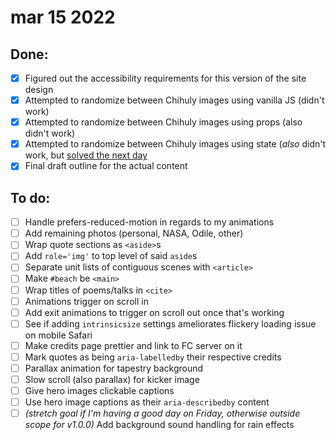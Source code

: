 # mar 15 2022

## Done:
- [x] Figured out the accessibility requirements for this version of the site design 
- [x] Attempted to randomize between Chihuly images using vanilla JS (didn't work)
- [x] Attempted to randomize between Chihuly images using props (also didn't work)
- [x] Attempted to randomize between Chihuly images using state (*also* didn't work, but [solved the next day](0220316.md)
- [x] Final draft outline for the actual content

## To do:
- [ ] Handle prefers-reduced-motion in regards to my animations
- [ ] Add remaining photos (personal, NASA, Odile, other)
- [ ] Wrap quote sections as `<aside>`s
- [ ] Add `role='img'` to top level of said `aside`s
- [ ] Separate unit lists of contiguous scenes with `<article>`
- [ ] Make `#beach` be `<main>`
- [ ] Wrap titles of poems/talks in `<cite>`
- [ ] Animations trigger on scroll in 
- [ ] Add exit animations to trigger on scroll out once that's working
- [ ] See if adding `intrinsicsize` settings ameliorates flickery loading issue on mobile Safari
- [ ] Make credits page prettier and link to FC server on it
- [ ] Mark quotes as being `aria-labelledby` their respective credits
- [ ] Parallax animation for tapestry background
- [ ] Slow scroll (also parallax) for kicker image
- [ ] Give hero images clickable captions
- [ ] Use hero image captions as their `aria-describedby` content
- [ ] *(stretch goal if I'm having a good day on Friday, otherwise outside scope for v1.0.0)* Add background sound handling for rain effects 